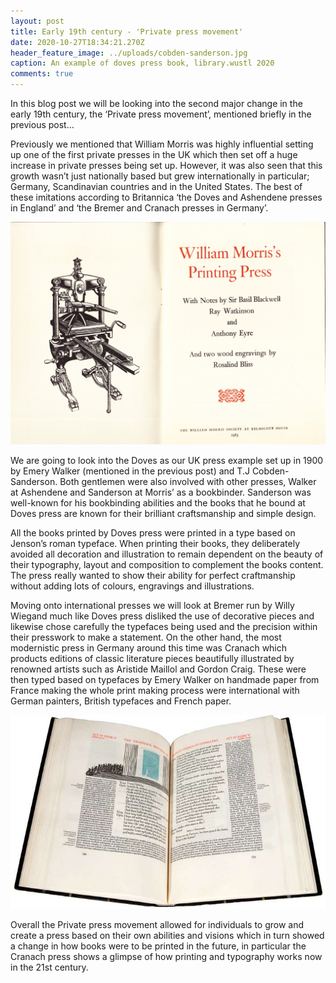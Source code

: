 ```yaml
---
layout: post
title: Early 19th century - 'Private press movement'
date: 2020-10-27T18:34:21.270Z
header_feature_image: ../uploads/cobden-sanderson.jpg
caption: An example of doves press book, library.wustl 2020
comments: true
---
```

In this blog post we will be looking into the second major change in the early 19th century, the ‘Private press movement’, mentioned briefly in the previous post…

Previously we mentioned that William Morris was highly influential setting up one of the first private presses in the UK which then set off a huge increase in private presses being set up. However, it was also seen that this growth wasn’t just nationally based but grew internationally in particular; Germany, Scandinavian countries and in the United States. The best of these imitations according to Britannica ‘the Doves and Ashendene presses in England’ and ‘the Bremer and Cranach presses in Germany’.

![](../uploads/william-morriss-printing-press.jpg "Example of Morris' press, Stoneletters 2020")

We are going to look into the Doves as our UK press example set up in 1900 by Emery Walker (mentioned in the previous post) and T.J Cobden-Sanderson. Both gentlemen were also involved with other presses, Walker at Ashendene and Sanderson at Morris’ as a bookbinder. Sanderson was well-known for his bookbinding abilities and the books that he bound at Doves press are known for their brilliant craftsmanship and simple design.

All the books printed by Doves press were printed in a type based on Jenson’s roman typeface. When printing their books, they deliberately avoided all decoration and illustration to remain dependent on the beauty of their typography, layout and composition to complement the books content. The press really wanted to show their ability for perfect craftmanship without adding lots of colours, engravings and illustrations.

Moving onto international presses we will look at Bremer run by Willy Wiegand much like Doves press disliked the use of decorative pieces and likewise chose carefully the typefaces being used and the precision within their presswork to make a statement. On the other hand, the most modernistic press in Germany around this time was Cranach which products editions of classic literature pieces beautifully illustrated by renowned artists such as Aristide Maillol and Gordon Craig. These were then typed based on typefaces by Emery Walker on handmade paper from France making the whole print making process were international with German painters, British typefaces and French paper.

![](../uploads/cranach-press.jpg "Cranach press Hamlet, The Newberry Library, Pocahontas Press Fund, 1971 ")

Overall the Private press movement allowed for individuals to grow and create a press based on their own abilities and visions which in turn showed a change in how books were to be printed in the future, in particular the Cranach press shows a glimpse of how printing and typography works now in the 21st century.